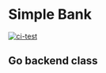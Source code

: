 # Simple Bank

[![ci-test](https://github.com/saurabhsingh121/advance_bank/actions/workflows/ci.yml/badge.svg)](https://github.com/saurabhsingh121/advance_bank/actions/workflows/ci.yml)

## Go backend class
